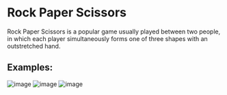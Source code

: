 # Rock Paper Scissors
Rock Paper Scissors is a popular game usually played between two people, in which each player simultaneously forms one of three shapes with an outstretched hand.

## Examples: 

![image](https://user-images.githubusercontent.com/45227327/212542974-d21d7111-7ca5-42f2-a36f-aaff05b30971.png)
![image](https://user-images.githubusercontent.com/45227327/212543005-8fd8c050-f097-47ec-afa9-234472287872.png)
![image](https://user-images.githubusercontent.com/45227327/212543065-9e9e09cb-bdb8-443a-93de-74187565f459.png)

